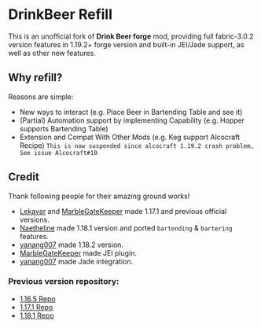 # DrinkBeer Refill
This is an unofficial fork of **Drink Beer forge** mod, 
providing full fabric-3.0.2 version features in 1.19.2+ forge version and built-in JEI/Jade support, as well as other new features.

## Why refill?
Reasons are simple: 
* New ways to interact (e.g. Place Beer in Bartending Table and see it)
* (Partial) Automation support by implementing Capability (e.g. Hopper supports Bartending Table)
* Extension and Compat With Other Mods (e.g. Keg support Alcocraft Recipe) `This is now suspended since alcocraft 1.19.2 crash problem, See issue Alcocraft#10`

## Credit
Thank following people for their amazing ground works!
* [Lekavar](https://github.com/Lekavar) and [MarbleGateKeeper](https://github.com/MarbleGateKeeper) made 1.17.1 and previous official versions.
* [Naetheline](https://github.com/Naetheline) made 1.18.1 version and ported `bartending` & `bartering` features.
* [yanang007](https://github.com/yanang007) made 1.18.2 version.
* [MarbleGateKeeper](https://github.com/MarbleGateKeeper) made JEI plugin.
* [yanang007](https://github.com/yanang007)  made Jade integration.


### Previous version repository:
* [1.16.5 Repo](https://github.com/Lekavar/DrinkBeer-Forge1.16.5-)  
* [1.17.1 Repo](https://github.com/Lekavar/DrinkBeer-Forge1.17.1-)  
* [1.18.1 Repo](https://github.com/Naetheline/DrinkBeer-Forge1.18.1)  
